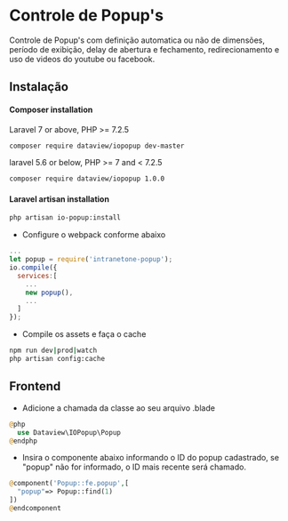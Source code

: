 # Controle de Popup's

Controle de Popup's com definição automatica ou não de dimensões, período de exibição, delay de abertura e fechamento, redirecionamento e uso de videos do youtube ou facebook.

## Instalação

#### Composer installation

Laravel 7 or above, PHP >= 7.2.5

```sh
composer require dataview/iopopup dev-master
```

laravel 5.6 or below, PHP >= 7 and < 7.2.5

```sh
composer require dataview/iopopup 1.0.0
```

#### Laravel artisan installation

```sh
php artisan io-popup:install
```

- Configure o webpack conforme abaixo

```js
...
let popup = require('intranetone-popup');
io.compile({
  services:[
    ...
    new popup(),
    ...
  ]
});

```

- Compile os assets e faça o cache

```sh
npm run dev|prod|watch
php artisan config:cache
```

## Frontend

- Adicione a chamada da classe ao seu arquivo .blade

```php
@php
  use Dataview\IOPopup\Popup
@endphp
```

- Insira o componente abaixo informando o ID do popup cadastrado, se "popup" não for informado, o ID mais recente será chamado.

```php
@component('Popup::fe.popup',[
  "popup"=> Popup::find(1)
])
@endcomponent
```
